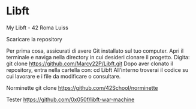 # Libft
 
My Libft - 42 Roma Luiss

Scaricare la repository

Per prima cosa, assicurati di avere Git installato sul tuo computer. Apri il terminale e naviga nella directory in cui desideri clonare il progetto. Digita:
git clone https://github.com/Marcy22P/Libft.git
Dopo aver clonato il repository, entra nella cartella con:
cd Libft
All’interno troverai il codice su cui lavorare e i file da modificare o consultare.

Norminette
git clone https://github.com/42School/norminette

Tester
https://github.com/0x050f/libft-war-machine
